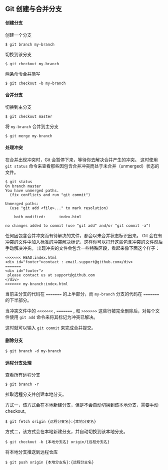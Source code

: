 ## Git 创建与合并分支

#### 创建分支

创建一个分支

```shell
$ git branch my-branch
```

切换到该分支

```shell
$ git checkout my-branch
```

两条命令合并简写

```shell
$ git checkout -b my-branch
```

#### 合并分支

切换到主分支

```shell
$ git checkout master
```

将 `my-branch` 合并到主分支

```shell
$ git merge my-branch
```

#### 处理冲突

在合并出现冲突时，Git 会暂停下来，等待你去解决合并产生的冲突。 这时使用 `git status` 命令来查看那些因包含合并冲突而处于未合并（unmerged）状态的文件。

```shell
$ git status
On branch master
You have unmerged paths.
  (fix conflicts and run "git commit")

Unmerged paths:
  (use "git add <file>..." to mark resolution)

    both modified:      index.html

no changes added to commit (use "git add" and/or "git commit -a")
```

任何因包含合并冲突而有待解决的文件，都会以未合并状态标识出来。 Git 会在有冲突的文件中加入标准的冲突解决标记，这样你可以打开这些包含冲突的文件然后手动解决冲突。 出现冲突的文件会包含一些特殊区段，看起来像下面这个样子：

```shell
<<<<<<< HEAD:index.html
<div id="footer">contact : email.support@github.com</div>
=======
<div id="footer">
 please contact us at support@github.com
</div>
>>>>>>> my-branch:index.html
```

当前主分支的代码在 `=======` 的上半部分，而 `my-branch` 分支的代码在 `=======` 的下半部分。

当冲突文件中的 `<<<<<<<` , `=======` , 和 `>>>>>>>` 这些行被完全删除后，对每个文件使用 `git add` 命令来将其标记为冲突已解决。

这时就可以输入 `git commit` 来完成合并提交。

#### 删除分支

```shell
$ git branch -d my-branch
```

#### 远程分支处理

查看所有远程分支

```shell
$ git branch -r
```

拉取远程分支并创建本地分支。

方式一，该方式会在本地新建分支，但是不会自动切换到该本地分支，需要手动checkout。

```shell
$ git fetch origin {远程分支名}:{本地分支名}
```

方式二，该方式会在本地新建分支，并自动切换到该本地分支。

```shell
$ git checkout -b {本地分支名} origin/{远程分支名}
```

将本地分支推送到远程仓库

```shell
$ git push origin {本地分支名}:{远程分支名}
```

